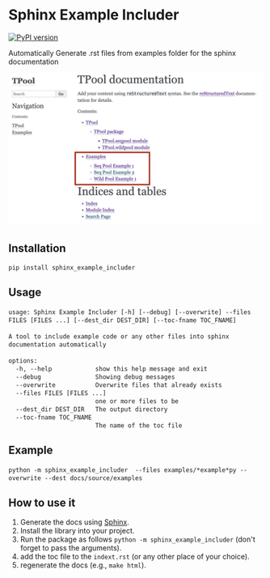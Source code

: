 # Sphinx Example Includer

[![PyPI version](https://badge.fury.io/py/sphinx-example-includer.svg)](https://badge.fury.io/py/sphinx-example-includer)

Automatically Generate .rst files from examples folder for the sphinx documentation

![examples screenshot](examples-screenshot.png)

## Installation
```
pip install sphinx_example_includer
```

## Usage
```
usage: Sphinx Example Includer [-h] [--debug] [--overwrite] --files FILES [FILES ...] [--dest_dir DEST_DIR] [--toc-fname TOC_FNAME]

A tool to include example code or any other files into sphinx documentation automatically

options:
  -h, --help            show this help message and exit
  --debug               Showing debug messages
  --overwrite           Overwrite files that already exists
  --files FILES [FILES ...]
                        one or more files to be
  --dest_dir DEST_DIR   The output directory
  --toc-fname TOC_FNAME
                        The name of the toc file
```

## Example
```
python -m sphinx_example_includer  --files examples/*example*py --overwrite --dest docs/source/examples 
```

## How to use it
1. Generate the docs using [Sphinx](https://www.sphinx-doc.org/en/master/usage/quickstart.html). 
2. Install the library into your project.
3. Run the package as follows `python -m sphinx_example_includer` (don't forget to pass the arguments).
4. add the toc file to the `indext.rst` (or any other place of your choice).
5. regenerate the docs (e.g., `make html`).